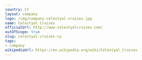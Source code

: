 ```yaml
---
country: CY
layout: company
logo: /img/company-celestyal-cruises.jpg
name: Celestyal Cruises
officialUrl: http://www.celestyalcruises.com/
outOfScope: true
slug: celestyal-cruises-cy
tags:
- company
wikipediaUrl: https://en.wikipedia.org/wiki/Celestyal_Cruises
---
```

